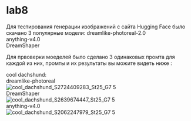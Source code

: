 # lab8
Для тестирования генерации изображений с сайта Hugging Face было скачано 3 популярные модели:
dreamlike-photoreal-2.0   
anything-v4.0    
DreamShaper    

Для првоверки моеделей было сделано 3 одинаковых промта для каждой из них, промты и их результаты вы можите видеть ниже :

cool dachshund:  
dreamlike-photoreal   
![cool_dachshund_S2724409283_St25_G7 5](https://github.com/HubStudents/lab8/assets/118428632/299924da-82ca-4b42-b0e0-23b3a213f601)     
DreamShaper    
![cool_dachshund_S2639674447_St25_G7 5](https://github.com/HubStudents/lab8/assets/118428632/daf35bad-11a6-4141-897a-4bf5445b54b6)   
anything-v4.0   
![cool_dachshund_S2062247979_St25_G7 5](https://github.com/HubStudents/lab8/assets/118428632/85ff853a-80db-4555-b565-6bed04d1bf63)   
